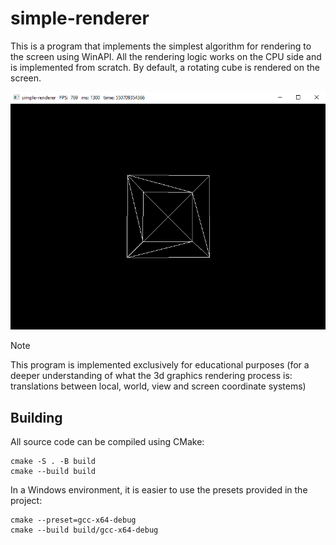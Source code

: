 # simple-renderer

This is a program that implements the simplest algorithm for rendering to the screen using WinAPI. All the rendering logic works on the CPU side and is implemented from scratch. By default, a rotating cube is rendered on the screen.

![Cube rotation](content/cube.gif)

> [!NOTE]
> This program is implemented exclusively for educational purposes (for a deeper understanding of what the 3d graphics rendering process is: translations between local, world, view and screen coordinate systems)

## Building

All source code can be compiled using CMake:

```shell
cmake -S . -B build
cmake --build build
```

In a Windows environment, it is easier to use the presets provided in the project:

```shell
cmake --preset=gcc-x64-debug
cmake --build build/gcc-x64-debug
```